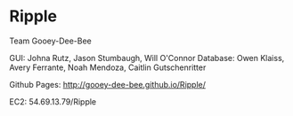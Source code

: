 # Ripple

Team Gooey-Dee-Bee

GUI: Johna Rutz, Jason Stumbaugh, Will O'Connor
Database: Owen Klaiss, Avery Ferrante, Noah Mendoza, Caitlin Gutschenritter

Github Pages: http://gooey-dee-bee.github.io/Ripple/

EC2: 54.69.13.79/Ripple
